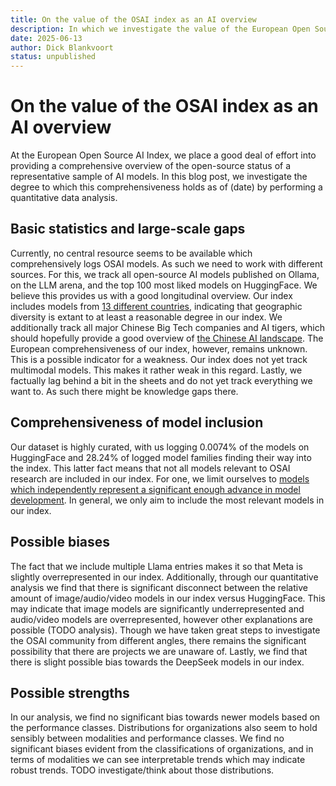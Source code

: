 ```yaml
---
title: On the value of the OSAI index as an AI overview
description: In which we investigate the value of the European Open Source AI index as an overview of the open-source AI landscape
date: 2025-06-13
author: Dick Blankvoort
status: unpublished
---
```

# On the value of the OSAI index as an AI overview
<author :author="author"></author>
<date :date="date"></date>

At the European Open Source AI Index, we place a good deal of effort into providing a comprehensive overview of the open-source status of a representative sample of AI models. In this blog post, we investigate the degree to which this comprehensiveness holds as of (date) by performing a quantitative data analysis.

## Basic statistics and large-scale gaps
Currently, no central resource seems to be available which comprehensively logs OSAI models. As such we need to work with different sources. For this, we track all open-source AI models published on Ollama, on the LLM arena, and the top 100 most liked models on HuggingFace. We believe this provides us with a good longitudinal overview. Our index includes models from [13 different countries](/guides/big-tech-companies-role), indicating that geographic diversity is extant to at least a reasonable degree in our index. We additionally track all major Chinese Big Tech companies and AI tigers, which should hopefully provide a good overview of [the Chinese AI landscape](/guides/chinese-western-divide). The European comprehensiveness of our index, however, remains unknown. This is a possible indicator for a weakness. Our index does not yet track multimodal models. This makes it rather weak in this regard. Lastly, we factually lag behind a bit in the sheets and do not yet track everything we want to. As such there might be knowledge gaps there.

## Comprehensiveness of model inclusion
Our dataset is highly curated, with us logging 0.0074% of the models on HuggingFace and 28.24% of logged model families finding their way into the index. This latter fact means that not all models relevant to OSAI research are included in our index. For one, we limit ourselves to [models which independently represent a significant enough advance in model development](/guides/trends-open-source-model-development).
In general, we only aim to include the most relevant models in our index.

## Possible biases
The fact that we include multiple Llama entries makes it so that Meta is slightly overrepresented in our index. Additionally, through our quantitative analysis we find that there is significant disconnect between the relative amount of image/audio/video models in our index versus HuggingFace. This may indicate that image models are significantly underrepresented and audio/video models are overrepresented, however other explanations are possible (TODO analysis). Though we have taken great steps to investigate the OSAI community from different angles, there remains the significant possibility that there are projects we are unaware of. Lastly, we find that there is slight possible bias towards the DeepSeek models in our index.

## Possible strengths
In our analysis, we find no significant bias towards newer models based on the performance classes. Distributions for organizations also seem to hold sensibly between modalities and performance classes. We find no significant biases evident from the classifications of organizations, and in terms of modalities we can see interpretable trends which may indicate robust trends. TODO investigate/think about those distributions.